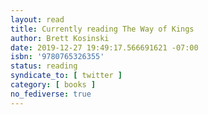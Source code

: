 ```yaml
---
layout: read
title: Currently reading The Way of Kings
author: Brett Kosinski
date: 2019-12-27 19:49:17.566691621 -07:00
isbn: '9780765326355'
status: reading
syndicate_to: [ twitter ]
category: [ books ]
no_fediverse: true
---
```

